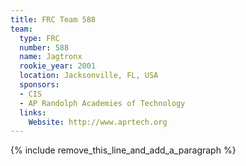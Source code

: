 ```yaml
---
title: FRC Team 588
team:
  type: FRC
  number: 588
  name: Jagtronx
  rookie_year: 2001
  location: Jacksonville, FL, USA
  sponsors:
  - CIS
  - AP Randolph Academies of Technology
  links:
    Website: http://www.aprtech.org
---
```


{% include remove_this_line_and_add_a_paragraph %}